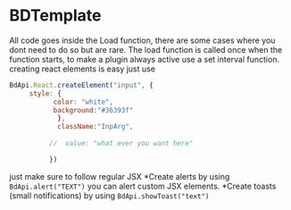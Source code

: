 # BDTemplate
All code goes inside the Load function, there are some cases where you dont need to do so but are rare. 
The load function is called once when the function starts, to make a plugin always active use a set interval function.
creating react elements is easy just use 
```javascript
BdApi.React.createElement("input", {
     style: {
           color: "white",   
           background:"#36393f"
            },
            className:"InpArg",
            
          //  value: "what ever you want here"

          })
```
          
just make sure to follow regular JSX 
*Create alerts by using   ` BdApi.alert("TEXT")` you can alert custom JSX elements.
*Create toasts (small notifications) by using  `BdApi.showToast("text")`

